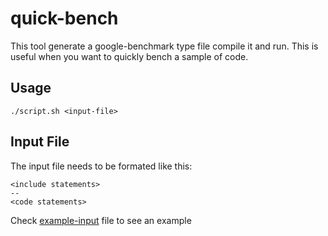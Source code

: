 # quick-bench
This tool generate a google-benchmark type file compile it and run.
This is useful when you want to quickly  bench a sample of code.
## Usage
```
./script.sh <input-file>
```
## Input File
The input file needs to be formated like this:
```
<include statements>
--
<code statements>
```
Check [example-input](example-input) file to see an example 
